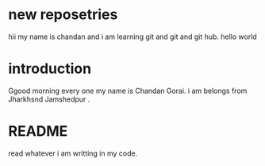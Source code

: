 

# new reposetries

hii my name is chandan  and i am learning git and git and git hub.
hello world

# introduction
Ggood morning every one  my name is Chandan Gorai.
i am belongs from Jharkhsnd Jamshedpur .

# README
read whatever i am writting in my code.